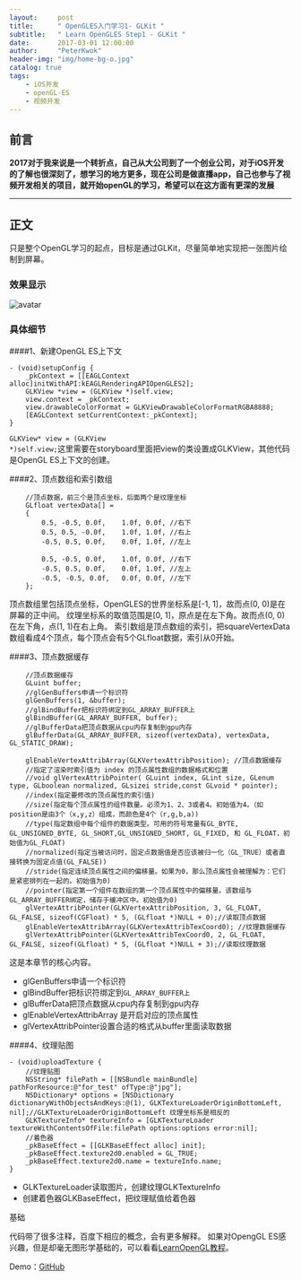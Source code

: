 ```yaml
---
layout:     post
title:      " OpenGLES入门学习1- GLKit "
subtitle:   " Learn OpenGLES Step1 - GLKit "
date:       2017-03-01 12:00:00
author:     "PeterKwok"
header-img: "img/home-bg-o.jpg"
catalog: true
tags:
    - iOS开发
    - openGL-ES
    - 视频开发
---
```


## 前言

**2017对于我来说是一个转折点，自己从大公司到了一个创业公司，对于iOS开发的了解也很深刻了，想学习的地方更多，现在公司是做直播app，自己也参与了视频开发相关的项目，就开始openGL的学习，希望可以在这方面有更深的发展**

***

## 正文
只是整个OpenGL学习的起点，目标是通过GLKit，尽量简单地实现把一张图片绘制到屏幕。

### 效果显示
![avatar](https://upload-images.jianshu.io/upload_images/1049769-3ac4ee1f0a331d32.png?imageMogr2/auto-orient/strip%7CimageView2/2/w/320)

### 具体细节
####1、新建OpenGL ES上下文
``` objc 
- (void)setupConfig {
    _pkContext = [[EAGLContext alloc]initWithAPI:kEAGLRenderingAPIOpenGLES2];
    GLKView *view = (GLKView *)self.view;
    view.context = _pkContext;
    view.drawableColorFormat = GLKViewDrawableColorFormatRGBA8888;
    [EAGLContext setCurrentContext:_pkContext];
}
```

<code>GLKView* view = (GLKView *)self.view;</code>这里需要在storyboard里面把view的类设置成GLKView，其他代码是OpenGL ES上下文的创建。

####2、顶点数组和索引数组
``` objc 
    //顶点数据，前三个是顶点坐标，后面两个是纹理坐标
    GLfloat vertexData[] =
    {
        0.5, -0.5, 0.0f,    1.0f, 0.0f, //右下
        0.5, 0.5, -0.0f,    1.0f, 1.0f, //右上
        -0.5, 0.5, 0.0f,    0.0f, 1.0f, //左上
        
        0.5, -0.5, 0.0f,    1.0f, 0.0f, //右下
        -0.5, 0.5, 0.0f,    0.0f, 1.0f, //左上
        -0.5, -0.5, 0.0f,   0.0f, 0.0f, //左下
    };
```
顶点数组里包括顶点坐标，OpenGLES的世界坐标系是[-1, 1]，故而点(0, 0)是在屏幕的正中间。
纹理坐标系的取值范围是[0, 1]，原点是在左下角。故而点(0, 0)在左下角，点(1, 1)在右上角。
索引数组是顶点数组的索引，把squareVertexData数组看成4个顶点，每个顶点会有5个GLfloat数据，索引从0开始。

####3、顶点数据缓存
``` objc 
    //顶点数据缓存
    GLuint buffer;
    //glGenBuffers申请一个标识符
    glGenBuffers(1, &buffer);
    //glBindBuffer把标识符绑定到GL_ARRAY_BUFFER上
    glBindBuffer(GL_ARRAY_BUFFER, buffer);
    //glBufferData把顶点数据从cpu内存复制到gpu内存
    glBufferData(GL_ARRAY_BUFFER, sizeof(vertexData), vertexData, GL_STATIC_DRAW);
    
    glEnableVertexAttribArray(GLKVertexAttribPosition); //顶点数据缓存
    //指定了渲染时索引值为 index 的顶点属性数组的数据格式和位置
    //void glVertexAttribPointer( GLuint index, GLint size, GLenum type, GLboolean normalized, GLsizei stride,const GLvoid * pointer);
    //index(指定要修改的顶点属性的索引值)
    //size(指定每个顶点属性的组件数量。必须为1、2、3或者4。初始值为4。（如position是由3个（x,y,z）组成，而颜色是4个（r,g,b,a))
    //type(指定数组中每个组件的数据类型。可用的符号常量有GL_BYTE, GL_UNSIGNED_BYTE, GL_SHORT,GL_UNSIGNED_SHORT, GL_FIXED, 和 GL_FLOAT，初始值为GL_FLOAT)
    //normalized(指定当被访问时，固定点数据值是否应该被归一化（GL_TRUE）或者直接转换为固定点值(GL_FALSE))
    //stride(指定连续顶点属性之间的偏移量。如果为0，那么顶点属性会被理解为：它们是紧密排列在一起的。初始值为0)
    //pointer(指定第一个组件在数组的第一个顶点属性中的偏移量。该数组与GL_ARRAY_BUFFER绑定，储存于缓冲区中。初始值为0)
    glVertexAttribPointer(GLKVertexAttribPosition, 3, GL_FLOAT, GL_FALSE, sizeof(CGFloat) * 5, (GLfloat *)NULL + 0);//读取顶点数据
    glEnableVertexAttribArray(GLKVertexAttribTexCoord0); //纹理数据缓存
    glVertexAttribPointer(GLKVertexAttribTexCoord0, 2, GL_FLOAT, GL_FALSE, sizeof(GLfloat) * 5, (GLfloat *)NULL + 3);//读取纹理数据
```
这是本章节的核心内容。

* glGenBuffers申请一个标识符
* glBindBuffer把标识符绑定到<code>GL_ARRAY_BUFFER上</code>
* glBufferData把顶点数据从cpu内存复制到gpu内存
* glEnableVertexAttribArray 是开启对应的顶点属性
* glVertexAttribPointer设置合适的格式从buffer里面读取数据

####4、纹理贴图
``` objc 
- (void)uploadTexture {
    //纹理贴图
    NSString* filePath = [[NSBundle mainBundle] pathForResource:@"for_test" ofType:@"jpg"];
    NSDictionary* options = [NSDictionary dictionaryWithObjectsAndKeys:@(1), GLKTextureLoaderOriginBottomLeft, nil];//GLKTextureLoaderOriginBottomLeft 纹理坐标系是相反的
    GLKTextureInfo* textureInfo = [GLKTextureLoader textureWithContentsOfFile:filePath options:options error:nil];
    //着色器
    _pkBaseEffect = [[GLKBaseEffect alloc] init];
    _pkBaseEffect.texture2d0.enabled = GL_TRUE;
    _pkBaseEffect.texture2d0.name = textureInfo.name;
}
```
* GLKTextureLoader读取图片，创建纹理GLKTextureInfo
* 创建着色器GLKBaseEffect，把纹理赋值给着色器

基础

代码带了很多注释，百度下相应的概念，会有更多解释。
如果对OpengGL ES感兴趣，但是却毫无图形学基础的，可以看看[LearnOpenGL教程](https://learnopengl-cn.github.io)。

Demo：[GitHub](https://github.com/handmuch/RefreshControl_News)



